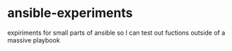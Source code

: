 # ansible-experiments
expiriments  for small parts of ansible so I can test out fuctions outside of a massive playbook
